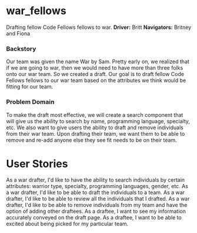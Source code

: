 # war_fellows
Drafting fellow Code Fellows fellows to war.
**Driver:** Britt
**Navigators:** Britney and Fiona
### Backstory
Our team was given the name War by Sam. Pretty early on, we realized that if we are going to war, then we would need to have more than three folks onto our war team. So we created a draft.
Our goal is to draft fellow Code Fellows fellows to our war team based on the attributes we think would be fitting for our team.
### Problem Domain
To make the draft most effective, we will create a search component that will give us the ability to search by name, programming language, specialty, etc. We also want to give users the ability to draft and remove individuals from their war team.
Upon drafting their team, we want them to be able to remove and re-add anyone else they see fit needs to be on their team.
# User Stories
As a war drafter, I'd like to have the ability to search individuals by certain attributes: warrior type, specialty, programming languages, gender, etc.
As a war drafter, I'd like to be able to draft the individuals to a team.
As a war drafter, I'd like to be able to review all the individuals that I drafted.
As a war drafter, I'd like to be able to remove individuals from my team and have the option of adding other draftees.
As a draftee, I want to see my information accurately conveyed on the draft page.
As a draftee, I want to be able to excited about being picked for my particular team.
